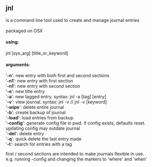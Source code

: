 ## jnl <br />
is a command line tool used to create and manage journal entries<br /><br />
packaged on OSX
#### using:

jnl [sys_arg] [title_or_keyword]

#### arguments:

'**-n**': new entry with both first and second sections<br />
'**-n1**': new entry with first section<br />
'**-n1**': new entry with second section<br />
'**-e**': new title entry<br />
'**-a**': new tagged entry. syntax: jnl -a [tag] [entry]<br />
'**-v**': view journal. syntax: jnl -v // jnl -v [keyword]<br />
'**-wipe**': delete entire journal<br />
'**-b**': create backup of journal<br />
'**-load**': load entries from backup<br />
'**-config**': generate config file in pwd. if config exists, defaults reset.
updating config may outdate journal<br />
'**-del**': delete entry<br />
'**-q**': quick delete the last entry made<br />
'**-t**': search for entries with a tag

first / second sections are intended to make journals flexible in use.<br />
e.g. running -config and changing the markers to 'where' and 'when'